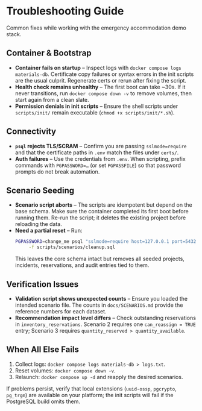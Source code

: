 # Troubleshooting Guide

Common fixes while working with the emergency accommodation demo stack.

## Container & Bootstrap

- **Container fails on startup** – Inspect logs with `docker compose logs materials-db`. Certificate copy failures or syntax errors in the init scripts are the usual culprit. Regenerate certs or rerun after fixing the script.
- **Health check remains unhealthy** – The first boot can take ~30s. If it never transitions, run `docker compose down -v` to remove volumes, then start again from a clean slate.
- **Permission denials in init scripts** – Ensure the shell scripts under `scripts/init/` remain executable (`chmod +x scripts/init/*.sh`).

## Connectivity

- **`psql` rejects TLS/SCRAM** – Confirm you are passing `sslmode=require` and that the certificate paths in `.env` match the files under `certs/`.
- **Auth failures** – Use the credentials from `.env`. When scripting, prefix commands with `PGPASSWORD=…` (or set `PGPASSFILE`) so that password prompts do not break automation.

## Scenario Seeding

- **Scenario script aborts** – The scripts are idempotent but depend on the base schema. Make sure the container completed its first boot before running them. Re-run the script; it deletes the existing project before reloading the data.
- **Need a partial reset** – Run:
  ```bash
  PGPASSWORD=change_me psql "sslmode=require host=127.0.0.1 port=5432 dbname=materials_management user=materials_admin" \
       -f scripts/scenarios/cleanup.sql
  ```
  This leaves the core schema intact but removes all seeded projects, incidents, reservations, and audit entries tied to them.

## Verification Issues

- **Validation script shows unexpected counts** – Ensure you loaded the intended scenario file. The counts in `docs/SCENARIOS.md` provide the reference numbers for each dataset.
- **Recommendation impact level differs** – Check outstanding reservations in `inventory_reservations`. Scenario 2 requires one `can_reassign = TRUE` entry; Scenario 3 requires `quantity_reserved > quantity_available`.

## When All Else Fails

1. Collect logs: `docker compose logs materials-db > logs.txt`.
2. Reset volumes: `docker compose down -v`.
3. Relaunch: `docker compose up -d` and reapply the desired scenarios.

If problems persist, verify that local extensions (`uuid-ossp`, `pgcrypto`, `pg_trgm`) are available on your platform; the init scripts will fail if the PostgreSQL build omits them.
